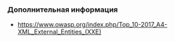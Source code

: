 
### Дополнительная информация

* https://www.owasp.org/index.php/Top_10-2017_A4-XML_External_Entities_(XXE)